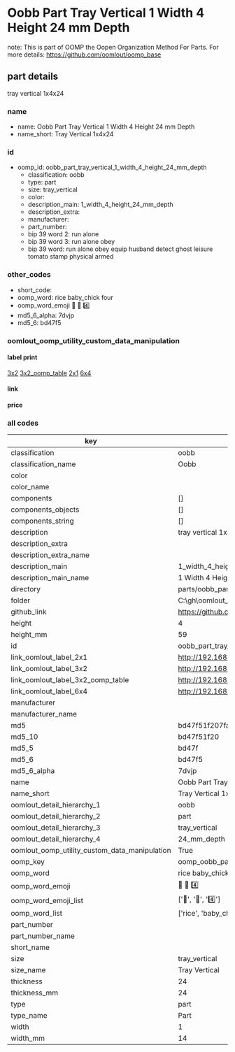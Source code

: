 # Oobb Part Tray Vertical 1 Width 4 Height 24 mm Depth  

note: This is part of OOMP the Oopen Organization Method For Parts. For more details: https://github.com/oomlout/oomp_base

##  part details
  



tray vertical 1x4x24



### name
* name: Oobb Part Tray Vertical 1 Width 4 Height 24 mm Depth
* name_short: Tray Vertical 1x4x24 
### id
* oomp_id: oobb_part_tray_vertical_1_width_4_height_24_mm_depth
  * classification: oobb
  * type: part
  * size: tray_vertical
  * color: 
  * description_main: 1_width_4_height_24_mm_depth
  * description_extra: 
  * manufacturer: 
  * part_number: 
  * bip 39 word 2: run alone
  * bip 39 word 3: run alone obey
  * bip 39 word: run alone obey equip husband detect ghost leisure tomato stamp physical armed

### other_codes
* short_code: 
* oomp_word: rice baby_chick four
* oomp_word_emoji :rice: :baby_chick: :four:
* md5_6_alpha: 7dvjp
* md5_6: bd47f5






### oomlout_oomp_utility_custom_data_manipulation
#### label print
[3x2](http://192.168.1.245:1112/?label=oomp%207dvjp)
[3x2_oomp_table](http://192.168.1.108:1112/?label=oomp%207dvjp)
[2x1](http://192.168.1.242:1112/?label=oomp%207dvjp)
[6x4](http://192.168.1.55:1112/?label=oomp%207dvjp)    

#### link

                              

#### price







### all codes 
| key | value |  
| --- | --- |  
| classification | oobb |  
| classification_name | Oobb |  
| color |  |  
| color_name |  |  
| components | [] |  
| components_objects | [] |  
| components_string | [] |  
| description | tray vertical 1x4x24 |  
| description_extra |  |  
| description_extra_name |  |  
| description_main | 1_width_4_height_24_mm_depth |  
| description_main_name | 1 Width 4 Height 24 mm Depth |  
| directory | parts/oobb_part_tray_vertical_1_width_4_height_24_mm_depth |  
| folder | C:\gh\oomlout_oobb_version_4_generated_parts\parts\oobb_part_tray_vertical_1_width_4_height_24_mm_depth |  
| github_link | https://github.com/oomlout/oomlout_oomp_part_src/tree/main/parts/oobb_part_tray_vertical_1_width_4_height_24_mm_depth |  
| height | 4 |  
| height_mm | 59 |  
| id | oobb_part_tray_vertical_1_width_4_height_24_mm_depth |  
| link_oomlout_label_2x1 | http://192.168.1.242:1112/?label=oomp%207dvjp |  
| link_oomlout_label_3x2 | http://192.168.1.245:1112/?label=oomp%207dvjp |  
| link_oomlout_label_3x2_oomp_table | http://192.168.1.108:1112/?label=oomp%207dvjp |  
| link_oomlout_label_6x4 | http://192.168.1.55:1112/?label=oomp%207dvjp |  
| manufacturer |  |  
| manufacturer_name |  |  
| md5 | bd47f51f207fac30f1b7f4c32fc1bdea |  
| md5_10 | bd47f51f20 |  
| md5_5 | bd47f |  
| md5_6 | bd47f5 |  
| md5_6_alpha | 7dvjp |  
| name | Oobb Part Tray Vertical 1 Width 4 Height 24 mm Depth |  
| name_short | Tray Vertical 1x4x24  |  
| oomlout_detail_hierarchy_1 | oobb |  
| oomlout_detail_hierarchy_2 | part |  
| oomlout_detail_hierarchy_3 | tray_vertical |  
| oomlout_detail_hierarchy_4 | 24_mm_depth |  
| oomlout_oomp_utility_custom_data_manipulation | True |  
| oomp_key | oomp_oobb_part_tray_vertical_1_width_4_height_24_mm_depth |  
| oomp_word | rice baby_chick four |  
| oomp_word_emoji | :rice: :baby_chick: :four: |  
| oomp_word_emoji_list | [':rice:', ':baby_chick:', ':four:'] |  
| oomp_word_list | ['rice', 'baby_chick', 'four'] |  
| part_number |  |  
| part_number_name |  |  
| short_name |  |  
| size | tray_vertical |  
| size_name | Tray Vertical |  
| thickness | 24 |  
| thickness_mm | 24 |  
| type | part |  
| type_name | Part |  
| width | 1 |  
| width_mm | 14 |  
